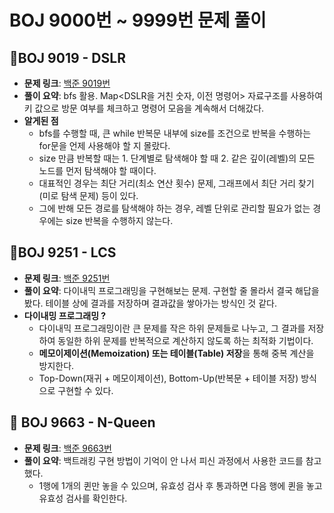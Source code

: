 # BOJ 9000번 ~ 9999번 문제 풀이

## 📌BOJ 9019 - DSLR
- **문제 링크**: [백준 9019번](https://www.acmicpc.net/problem/9019)
- **풀이 요약**: bfs 활용. Map<DSLR을 거친 숫자, 이전 명령어> 자료구조를 사용하여 키 값으로 방문 여부를 체크하고 명령어 모음을 계속해서 더해갔다.
- **알게된 점**
  - bfs를 수행할 때, 큰 while 반복문 내부에 size를 조건으로 반복을 수행하는 for문을 언제 사용해야 할 지 몰랐다.
  - size 만큼 반복할 때는 1. 단계별로 탐색해야 할 때 2. 같은 깊이(레벨)의 모든 노드를 먼저 탐색해야 할 때이다.
  - 대표적인 경우는 최단 거리(최소 연산 횟수) 문제, 그래프에서 최단 거리 찾기 (미로 탐색 문제) 등이 있다.
  - 그에 반해 모든 경로를 탐색해야 하는 경우, 레벨 단위로 관리할 필요가 없는 경우에는 size 반복을 수행하지 않는다.

## 📌BOJ 9251 - LCS
- **문제 링크**: [백준 9251번](https://www.acmicpc.net/problem/9251)
- **풀이 요약**: 다이내믹 프로그래밍을 구현해보는 문제. 구현할 줄 몰라서 결국 해답을 봤다. 테이블 상에 결과를 저장하며 결과값을 쌓아가는 방식인 것 같다.
- **다이내밍 프로그래밍 ?**
  - 다이내믹 프로그래밍이란 큰 문제를 작은 하위 문제들로 나누고, 그 결과를 저장하여 동일한 하위 문제를 반복적으로 계산하지 않도록 하는 최적화 기법이다.
  - **메모이제이션(Memoization) 또는 테이블(Table) 저장**을 통해 중복 계산을 방지한다.
  - Top-Down(재귀 + 메모이제이션), Bottom-Up(반복문 + 테이블 저장) 방식으로 구현할 수 있다.

## 📌 BOJ 9663 - N-Queen
- **문제 링크**: [백준 9663번](https://www.acmicpc.net/problem/9663)
- **풀이 요약**: 백트래킹 구현 방법이 기억이 안 나서 피신 과정에서 사용한 코드를 참고했다.
  - 1행에 1개의 퀸만 놓을 수 있으며, 유효성 검사 후 통과하면 다음 행에 퀸을 놓고 유효성 검사를 확인한다.